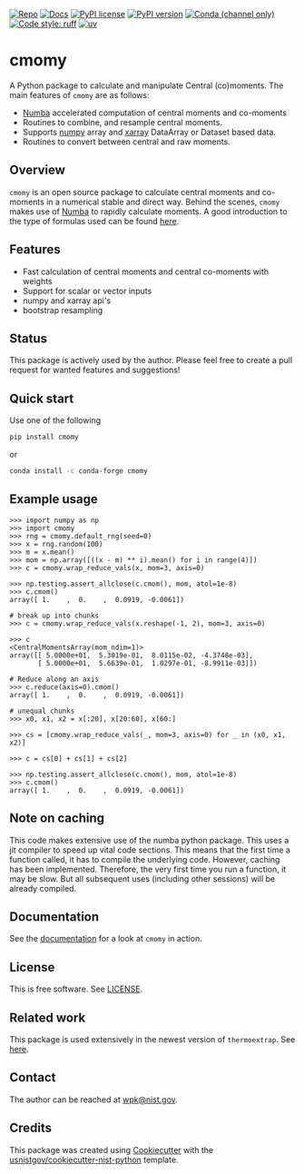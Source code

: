 <!-- markdownlint-disable MD041 -->
<!-- markdownlint-disable MD013 -->

<!-- prettier-ignore-start -->
[![Repo][repo-badge]][repo-link]
[![Docs][docs-badge]][docs-link]
[![PyPI license][license-badge]][license-link]
[![PyPI version][pypi-badge]][pypi-link]
[![Conda (channel only)][conda-badge]][conda-link]
[![Code style: ruff][ruff-badge]][ruff-link]
[![uv][uv-badge]][uv-link]

<!--
  For more badges, see
  https://shields.io/category/other
  https://naereen.github.io/badges/
  [pypi-badge]: https://badge.fury.io/py/cmomy
-->

[ruff-badge]: https://img.shields.io/endpoint?url=https://raw.githubusercontent.com/astral-sh/ruff/main/assets/badge/v2.json
[ruff-link]: https://github.com/astral-sh/ruff
[uv-badge]: https://img.shields.io/endpoint?url=https://raw.githubusercontent.com/astral-sh/uv/main/assets/badge/v0.json
[uv-link]: https://github.com/astral-sh/uv
[pypi-badge]: https://img.shields.io/pypi/v/cmomy
[pypi-link]: https://pypi.org/project/cmomy
[docs-badge]: https://img.shields.io/badge/docs-sphinx-informational
[docs-link]: https://pages.nist.gov/cmomy/
[repo-badge]: https://img.shields.io/badge/--181717?logo=github&logoColor=ffffff
[repo-link]: https://github.com/usnistgov/cmomy
[conda-badge]: https://img.shields.io/conda/v/conda-forge/cmomy.svg
[conda-link]: https://anaconda.org/conda-forge/cmomy
[license-badge]: https://img.shields.io/pypi/l/cmomy?color=informational
[license-link]: https://github.com/usnistgov/cmomy/blob/main/LICENSE

<!-- other links -->

[numpy]: https://numpy.org
[Numba]: https://numba.pydata.org/
[xarray]: https://docs.xarray.dev/en/stable/

<!-- prettier-ignore-end -->

# cmomy

A Python package to calculate and manipulate Central (co)moments. The main
features of `cmomy` are as follows:

- [Numba][Numba] accelerated computation of central moments and co-moments
- Routines to combine, and resample central moments.
- Supports [numpy][numpy] array and [xarray][xarray] DataArray or Dataset based
  data.
- Routines to convert between central and raw moments.

## Overview

`cmomy` is an open source package to calculate central moments and co-moments in
a numerical stable and direct way. Behind the scenes, `cmomy` makes use of
[Numba][Numba] to rapidly calculate moments. A good introduction to the type of
formulas used can be found
[here](https://en.wikipedia.org/wiki/Algorithms_for_calculating_variance).

## Features

- Fast calculation of central moments and central co-moments with weights
- Support for scalar or vector inputs
- numpy and xarray api's
- bootstrap resampling

## Status

This package is actively used by the author. Please feel free to create a pull
request for wanted features and suggestions!

## Quick start

Use one of the following

```bash
pip install cmomy
```

or

```bash
conda install -c conda-forge cmomy
```

## Example usage

```pycon
>>> import numpy as np
>>> import cmomy
>>> rng = cmomy.default_rng(seed=0)
>>> x = rng.random(100)
>>> m = x.mean()
>>> mom = np.array([((x - m) ** i).mean() for i in range(4)])
>>> c = cmomy.wrap_reduce_vals(x, mom=3, axis=0)

>>> np.testing.assert_allclose(c.cmom(), mom, atol=1e-8)
>>> c.cmom()
array([ 1.    ,  0.    ,  0.0919, -0.0061])

# break up into chunks
>>> c = cmomy.wrap_reduce_vals(x.reshape(-1, 2), mom=3, axis=0)

>>> c
<CentralMomentsArray(mom_ndim=1)>
array([[ 5.0000e+01,  5.3019e-01,  8.0115e-02, -4.3748e-03],
       [ 5.0000e+01,  5.6639e-01,  1.0297e-01, -8.9911e-03]])

# Reduce along an axis
>>> c.reduce(axis=0).cmom()
array([ 1.    ,  0.    ,  0.0919, -0.0061])

# unequal chunks
>>> x0, x1, x2 = x[:20], x[20:60], x[60:]

>>> cs = [cmomy.wrap_reduce_vals(_, mom=3, axis=0) for _ in (x0, x1, x2)]

>>> c = cs[0] + cs[1] + cs[2]

>>> np.testing.assert_allclose(c.cmom(), mom, atol=1e-8)
>>> c.cmom()
array([ 1.    ,  0.    ,  0.0919, -0.0061])

```

## Note on caching

This code makes extensive use of the numba python package. This uses a jit
compiler to speed up vital code sections. This means that the first time a
function called, it has to compile the underlying code. However, caching has
been implemented. Therefore, the very first time you run a function, it may be
slow. But all subsequent uses (including other sessions) will be already
compiled.

<!-- end-docs -->

## Documentation

See the [documentation][docs-link] for a look at `cmomy` in action.

## License

This is free software. See [LICENSE][license-link].

## Related work

This package is used extensively in the newest version of `thermoextrap`. See
[here](https://github.com/usnistgov/thermo-extrap).

## Contact

The author can be reached at <wpk@nist.gov>.

## Credits

This package was created using
[Cookiecutter](https://github.com/audreyr/cookiecutter) with the
[usnistgov/cookiecutter-nist-python](https://github.com/usnistgov/cookiecutter-nist-python)
template.
